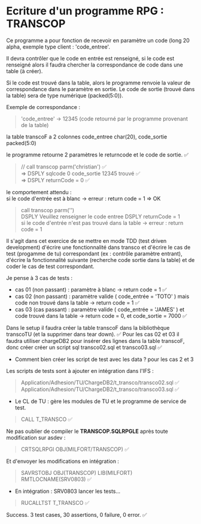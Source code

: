 # Ecriture d'un programme RPG : TRANSCOP


Ce programme a pour fonction de recevoir en paramètre un code (long 20 alpha, exemple type client : 'code_entree'.

Il devra contrôler que le code en entrée est renseigné, si le code est renseigné alors il faudra chercher la correspondance de code dans une table (à créer).

 Si le code est trouvé dans la table, alors le programme renvoie la valeur de correspondance dans le paramètre en sortie.
 Le code de sortie (trouvé dans la table) sera de type numérique (packed(5:0)).
 
Exemple de correspondance :
>  'code_entree'  -> 12345 (code retourné par le programme provenant de la table)


la table transcoF a 2 colonnes code_entree char(20), code_sortie packed(5:0)

le programme retourne 2 paramètres le returncode et le code de sortie.      ✅

> // call transcop parm('christian')                ✅          
> =>  DSPLY  sqlcode 0 code_sortie 12345 trouvé     ✅  
> =>  DSPLY  returnCode = 0                         ✅   

le comportement attendu :   	
si le code d'entrée est à blanc -> erreur : return code = 1
=> OK
> call transcop parm('')                           
> DSPLY  Veuillez renseigner le code entree 
> DSPLY  returnCode = 1                            
si le code d'entrée n'est pas trouvé dans la table -> erreur : return code = 1

Il s'agit dans cet exercice de se mettre en mode TDD (test driven development) d'écrire une fonctionnalité dans transco et d'écrire le cas de test (progamme de tu) correspondant (ex : contrôle paramètre entrant), d'écrire la fonctionnalité suivante (recherche code sortie dans la table) et de coder le cas de test correspondant.

Je pense à 3 cas de tests :
- cas 01 (non passant) : paramètre à blanc -> return code  = 1     ✅
- cas 02 (non passant) : paramètre valide ( code_entrée = 'TOTO' ) mais code non trouvé dans la table -> return code = 1    ✅
- cas 03 (cas passant) : paramètre valide ( code_entrée = 'JAMES' ) et code trouvé dans la table -> return code = 0, et code_sortie = 7000    ✅

Dans le setup il faudra créer la table transcoF dans la bibliothèque transcoTU (et la supprimer dans tear down).    ✅
Pour les cas 02 et 03 il faudra utiliser chargeDB2 pour insérer des lignes dans la table transcoF, donc créer créer un script sql transco02.sql et  transco03.sql   ✅


- Comment bien créer les script de test avec les data ? pour les cas 2 et 3

Les scripts de tests sont à ajouter en intégration dans l'IFS : 
> Application/Adhesion/TU/ChargeDB2/t_transco/transco02.sql    ✅
> Application/Adhesion/TU/ChargeDB2/t_transco/transco03.sql    ✅

- Le CL de TU : gère les modules de TU et le programme de service de test.
> CALL T_TRANSCO    ✅

Ne pas oublier de compiler le **TRANSCOP.SQLRPGLE** après toute modification sur asdev : 
> CRTSQLRPGI OBJ(MILFORT/TRANSCOP)    ✅

Et d'envoyer les modifications en intégration : 
> SAVRSTOBJ OBJ(TRANSCOP) LIB(MILFORT) RMTLOCNAME(SRV0803)  ✅

- En intégration : SRV0803 lancer les tests...
> RUCALLTST T_TRANSCO  ✅

 Success. 3 test cases, 30 assertions, 0 failure, 0 error.        ✅


